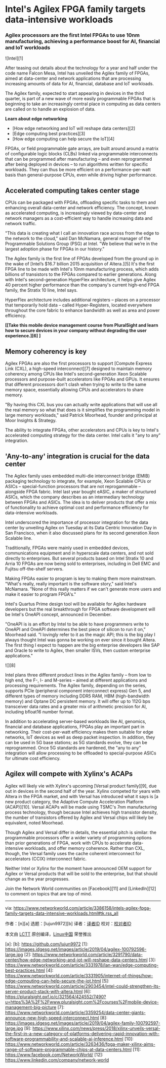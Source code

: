 [#]: collector: (lujun9972)
[#]: translator: ( )
[#]: reviewer: ( )
[#]: publisher: ( )
[#]: url: ( )
[#]: subject: (Intel's Agilex FPGA family targets data-intensive workloads)
[#]: via: (https://www.networkworld.com/article/3386158/intels-agilex-fpga-family-targets-data-intensive-workloads.html#tk.rss_all)
[#]: author: (n )

Intel's Agilex FPGA family targets data-intensive workloads
======

### Agilex processors are the first Intel FPGAs to use 10nm manufacturing, achieving a performance boost for AI, financial and IoT workloads

![Intel][1]

After teasing out details about the technology for a year and half under the code name Falcon Mesa, Intel has unveiled the Agilex family of FPGAs, aimed at data-center and network applications that are processing increasing amounts of data for AI, financial, database and IoT workloads.

The Agilex family, expected to start appearing in devices in the third quarter, is part of a new wave of more easily programmable FPGAs that is beginning to take an increasingly central place in computing as data centers are called on to handle an explosion of data.

**Learn about edge networking**

  * [How edge networking and IoT will reshape data centers][2]
  * [Edge computing best practices][3]
  * [How edge computing can help secure the IoT][4]



FPGAs, or field programmable gate arrays, are built around around a matrix of configurable logic blocks (CLBs) linked via programmable interconnects that can be programmed after manufacturing – and even reprogrammed after being deployed in devices – to run algorithms written for specific workloads. They can thus be more efficient on a performance-per-watt basis than general-purpose CPUs, even while driving higher performance.

## Accelerated computing takes center stage

CPUs can be packaged with FPGAs, offloading specific tasks to them and enhancing overall data-center and network efficiency. The concept, known as accelerated computing, is increasingly viewed by data-center and network managers as a cost-efficient way to handle increasing data and network traffic.

"This data is creating what I call an innovation race across from the edge to the network to the cloud," said Dan McNamara, general manager of the Programmable Solutions Group (PSG) at Intel. "We believe that we’re in the largest adoption phase for FPGAs in our history."

The Agilex family is the first line of FPGAs developed from the ground up in the wake of [Intel’s $16.7 billion 2015 acquisition of Altera.][5] It's the first FPGA line to be made with Intel's 10nm manufacturing process, which adds billions of transistors to the FPGAs compared to earlier generations. Along with Intel's second-generation HyperFlex architecture, it helps give Agilex 40 percent higher performance than the company's current high-end FPGA family, the Stratix 10 line, Intel says.

HyperFlex architecture includes additional registers – places on a processor that temporarily hold data – called Hyper-Registers, located everywhere throughout the core fabric to enhance bandwidth as well as area and power efficiency.

**[[Take this mobile device management course from PluralSight and learn how to secure devices in your company without degrading the user experience.][6] ]**

## Memory coherency is key

Agilex FPGAs are also the first processors to support [Compute Express Link (CXL), a high-speed interconnect][7] designed to maintain memory coherency among CPUs like Intel's second-generation Xeon Scalable processors and purpose-built accelerators like FPGAs and GPUs. It ensures that different processors don't clash when trying to write to the same memory space, essentially allowing CPUs and accelerators to share memory.

"By having this CXL bus you can actually write applications that will use all the real memory so what that does is it simplifies the programming model in large memory workloads," said Patrick Moorhead, founder and principal at Moor Insights & Strategy.

The ability to integrate FPGAs, other accelerators and CPUs is key to Intel's accelerated computing strategy for the data center. Intel calls it "any to any" integration.

## 'Any-to-any' integration is crucial for the data center

The Agilex family uses embedded multi-die interconnect bridge (EMIB) packaging technology to integrate, for example, Xeon Scalable CPUs or ASICs – special-function processors that are not reprogammable – alongside FPGA fabric. Intel last year bought eASIC, a maker of structured ASICs, which the company describes as an intermediary technology between FPGAs and ASICs. The idea is to deliver products that offer a mix of functionality to achieve optimal cost and performance efficiency for data-intensive workloads.

Intel underscored the importance of processor integration for the data center by unveiling Agilex on Tuesday at its Data Centric Innovation Day in San Francisco, when it also discussed plans for its second generation Xeon Scalable line.

Traditionally, FPGAs were mainly used in embedded devices, communications equipment and in hyperscale data centers, and not sold directly to enterprises. But several products based on Intel Stratix 10 and Arria 10 FPGAs are now being sold to enterprises, including in Dell EMC and Fujitsu off-the-shelf servers.

Making FPGAs easier to program is key to making them more mainstream. "What's really, really important is the software story," said Intel's McNamara. "None of this really matters if we can't generate more users and make it easier to program FPGA's."

Intel's Quartus Prime design tool will be available for Agilex hardware developers but the real breakthrough for FPGA software development will be Intel's OneAPI concept, announced in December.

"OneAPI is is an effort by Intel to be able to have programmers write to OneAPI and OneAPI determines the best piece of silicon to run it on," Moorhead said. "I lovingly refer to it as the magic API; this is the big play I always thought Intel was gonna be working on ever since it bought Altera. The first thing I expect to happen are the big enterprise developers like SAP and Oracle to write to Agilex, then smaller ISVs, then custom enterprise applications."

![][8]

Intel plans three different product lines in the Agilex family – from low to high end, the F-, I- and M-series – aimed at different applications and processing requirements. The Agilex family, depending on the series, supports PCIe (peripheral component interconnect express) Gen 5, and different types of memory including DDR5 RAM, HBM (high-bandwidth memory) and Optane DC persistent memory. It will offer up to 112G bps transceiver data rates and a greater mix of arithmetic precision for AI, including bfloat16 number format.

In addition to accelerating server-based workloads like AI, genomics, financial and database applications, FPGAs play an important part in networking. Their cost-per-watt efficiency makes them suitable for edge networks, IoT devices as well as deep packet inspection. In addition, they can be used in 5G base stations; as 5G standards evolve, they can be reprogrammed. Once 5G standards are hardened, the "any to any" integration will allow processing to be offloaded to special-purpose ASICs for ultimate cost efficiency.

## Agilex will compete with Xylinx's ACAPs

Agilex will likely vie with Xylinx's upcoming [Versal product family][9], due out in devices in the second half of the year. Xylinx competed for years with Altera in the FPGA market, and with Versal has introduced what it says is [a new product category, the Adaptive Compute Acceleration Platform (ACAP)][10]. Versal ACAPs will be made using TSMC's 7nm manufacturing process technology, though because Intel achieves high transistor density, the number of transistors offered by Agilex and Versal chips will likely be equivalent, noted Moorhead.

Though Agilex and Versal differ in details, the essential pitch is similar: the programmable processors offer a wider variety of programming options than prior generations of FPGA, work with CPUs to accelerate data-intensive workloads, and offer memory coherence. Rather than CXL, though, the Versal family uses the cache coherent interconnect for accelerators (CCIX) interconnect fabric.

Neither Intel or Xylinx for the moment have announced OEM support for Agilex or Versal products that will be sold to the enterprise, but that should change as the year progresses.

Join the Network World communities on [Facebook][11] and [LinkedIn][12] to comment on topics that are top of mind.

--------------------------------------------------------------------------------

via: https://www.networkworld.com/article/3386158/intels-agilex-fpga-family-targets-data-intensive-workloads.html#tk.rss_all

作者：[n][a]
选题：[lujun9972][b]
译者：[译者ID](https://github.com/译者ID)
校对：[校对者ID](https://github.com/校对者ID)

本文由 [LCTT](https://github.com/LCTT/TranslateProject) 原创编译，[Linux中国](https://linux.cn/) 荣誉推出

[a]: 
[b]: https://github.com/lujun9972
[1]: https://images.idgesg.net/images/article/2019/04/agilex-100792596-large.jpg
[2]: https://www.networkworld.com/article/3291790/data-center/how-edge-networking-and-iot-will-reshape-data-centers.html
[3]: https://www.networkworld.com/article/3331978/lan-wan/edge-computing-best-practices.html
[4]: https://www.networkworld.com/article/3331905/internet-of-things/how-edge-computing-can-help-secure-the-iot.html
[5]: https://www.networkworld.com/article/2903454/intel-could-strengthen-its-server-product-stack-with-altera.html
[6]: https://pluralsight.pxf.io/c/321564/424552/7490?u=https%3A%2F%2Fwww.pluralsight.com%2Fcourses%2Fmobile-device-management-big-picture
[7]: https://www.networkworld.com/article/3359254/data-center-giants-announce-new-high-speed-interconnect.html
[8]: https://images.idgesg.net/images/article/2019/04/agilex-family-100792597-large.jpg
[9]: https://www.xilinx.com/news/press/2018/xilinx-unveils-versal-the-first-in-a-new-category-of-platforms-delivering-rapid-innovation-with-software-programmability-and-scalable-ai-inference.html
[10]: https://www.networkworld.com/article/3263436/fpga-maker-xilinx-aims-range-of-software-programmable-chips-at-data-centers.html
[11]: https://www.facebook.com/NetworkWorld/
[12]: https://www.linkedin.com/company/network-world
